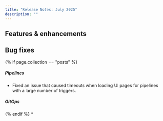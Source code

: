 ```yaml
---
title: "Release Notes: July 2025"
description: ""
---
```

## Features & enhancements



## Bug fixes
{% if page.collection == "posts" %}
##### Pipelines
* Fixed an issue that caused timeouts when loading UI pages for pipelines with a large number of triggers.

##### GitOps
{% endif %}
* 
